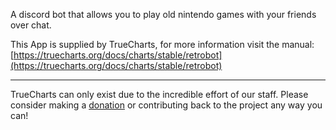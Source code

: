 A discord bot that allows you to play old nintendo games with your friends over chat.

This App is supplied by TrueCharts, for more information visit the manual: [https://truecharts.org/docs/charts/stable/retrobot](https://truecharts.org/docs/charts/stable/retrobot)

---

TrueCharts can only exist due to the incredible effort of our staff.
Please consider making a [donation](https://truecharts.org/docs/about/sponsor) or contributing back to the project any way you can!

